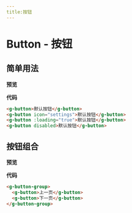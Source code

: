 ```yaml
---
title:按钮
---
```

# Button - 按钮

## 简单用法
**预览**
<ClientOnly>
  <button-demo></button-demo>
</ClientOnly>

**代码**
```html
<g-button>默认按钮</g-button>
<g-button icon="settings">默认按钮</g-button>
<g-button :loading="true">默认按钮</g-button>
<g-button disabled>默认按钮</g-button>
```

## 按钮组合
**预览**
<button-group-demo></button-group-demo>

**代码**
```html
<g-button-group>
  <g-button>上一页</g-button>
  <g-button>下一页</g-button>
</g-button-group>
```
